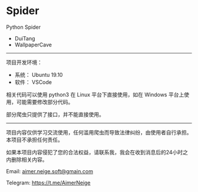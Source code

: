 # Spider

Python Spider

- DuiTang
- WallpaperCave

---

项目开发环境：

- 系统： Ubuntu 19.10
- 软件： VSCode

相关代码可以使用 python3 在 Linux 平台下直接使用，如在 Windows 平台上使用，可能需要修改部分代码。

部分爬虫只提供了接口，并不能直接使用。

---

项目内容仅供学习交流使用，任何滥用爬虫而导致法律纠纷，由使用者自行承担。本项目不承担任何责任。

如果本项目内容侵犯了您的合法权益，请联系我，我会在收到消息后的24小时之内删除相关内容。

Email:  aimer.neige.soft@gmain.com

Telegram: https://t.me/AimerNeige